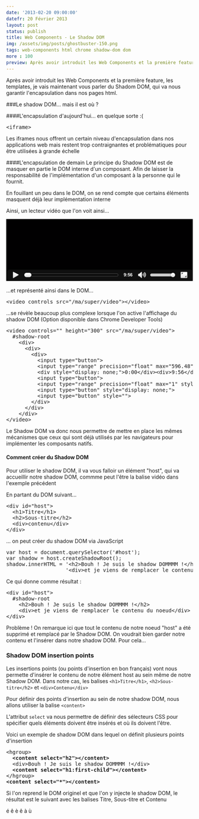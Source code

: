 ```yaml
---
date: '2013-02-20 09:00:00'
datefr: 20 Février 2013
layout: post
status: publish
title: Web Components - Le Shadow DOM
img: /assets/img/posts/ghostbuster-150.png
tags: web-components html chrome shadow-dom dom
more : 100
preview: Après avoir introduit les Web Components et la première feature, les templates, je vais maintenant vous parler du Shadom DOM, qui va nous garantir l'encapsulation dans nos pages html.
---
```

Après avoir introduit les Web Components et la première feature, les templates, je vais maintenant vous parler du Shadom DOM, qui va nous garantir l'encapsulation dans nos pages html.

###Le shadow DOM... mais il est où ?

####L'encapsulation d'aujourd'hui... en quelque sorte :(
<pre class="prettyprint" data-lang="html">
&lt;iframe&gt;
</pre>

Les iframes nous offrent un certain niveau d'encapsulation dans nos applications web mais restent trop contraignantes et problématiques pour être utilisées à grande échelle

####L'encapsulation de demain
Le principe du Shadow DOM est de masquer en partie le DOM interne d'un composant. Afin de laisser la responsabilité de l'implémentation d'un composant à la personne qui le fournit.

En fouillant un peu dans le DOM, on se rend compte que certains éléments masquent déjà leur implémentation interne

Ainsi, un lecteur vidéo que l'on voit ainsi...

<img src="/assets/img/posts/webcomponents/videocontrol.png">

...et représenté ainsi dans le DOM...
<pre class="prettyprint" data-lang="html">
&lt;video controls src="/ma/super/video"&gt;&lt;/video&gt;
</pre>

...se révèle beaucoup plus complexe lorsque l'on active l'affichage du shadow DOM (Option disponible dans Chrome Developer Tools)

<pre class="prettyprint" data-lang="html">
&lt;video controls="" height="300" src="/ma/super/video"&gt;
  #shadow-root
    &lt;div&gt;
      &lt;div&gt;
        &lt;div&gt;
    	  &lt;input type="button"&gt;
    	  &lt;input type="range" precision="float" max="596.48"&gt;
    	  &lt;div style="display: none;"&gt;0:00&lt;/div&gt;&lt;div&gt;9:56&lt;/div&gt;
    	  &lt;input type="button"&gt;
    	  &lt;input type="range" precision="float" max="1" style=""&gt;
    	  &lt;input type="button" style="display: none;"&gt;
    	  &lt;input type="button" style=""&gt;
    	&lt;/div&gt;
      &lt;/div&gt;
    &lt;/div&gt;
&lt;/video&gt;
</pre>

Le Shadow DOM va donc nous permettre de mettre en place les mêmes mécanismes que ceux qui sont déjà utilisés par les navigateurs pour implémenter les composants natifs.

#### Comment créer du Shadow DOM

Pour utiliser le shadow DOM, il va vous falloir un élément "host", qui va accueillir notre shadow DOM, commme peut l'être la balise vidéo dans l'exemple précédent

En partant du DOM suivant...
<pre class="prettyprint" data-lang="html">
&lt;div id="host"&gt;
  &lt;h1&gt;Titre&lt;/h1&gt;
  &lt;h2&gt;Sous-titre&lt;/h2&gt;
  &lt;div&gt;contenu&lt;/div&gt;
&lt;/div&gt;
</pre>

... on peut créer du shadow DOM via JavaScript

<pre class="prettyprint" data-lang="javascript">
var host = document.querySelector('#host');
var shadow = host.createShadowRoot();
shadow.innerHTML = '&lt;h2&gt;Bouh ! Je suis le shadow DOMMMM !&lt;/h2&gt;' +
                   '&lt;div&gt;et je viens de remplacer le contenu du noeud&lt;/div&gt;';
</pre>

Ce qui donne comme résultat :

<pre class="prettyprint" data-lang="html">
&lt;div id="host"&gt;
  #shadow-root
    &lt;h2&gt;Bouh ! Je suis le shadow DOMMMM !&lt;/h2&gt;
    &lt;div&gt;et je viens de remplacer le contenu du noeud&lt;/div&gt;
&lt;/div&gt;
</pre>

Problème ! On remarque ici que tout le contenu de notre noeud "host" a été supprimé et remplacé par le Shadow DOM.
On voudrait bien garder notre contenu et l'insérer dans notre shadow DOM.
Pour cela...

### Shadow DOM insertion points

Les insertions points (ou points d'insertion en bon français) vont nous permette d'insérer le contenu de notre élément host au sein même de notre Shadow DOM.
Dans notre cas, les balises `<h1>Titre</h1>`, `<h2>Sous-titre</h2>` et `<div>Contenu</div>`

Pour définir des points d'insertion au sein de notre shadow DOM, nous allons utiliser la balise `<content>`

L'attribut `select` va nous permettre de définir des sélecteurs CSS pour spécifier quels éléments doivent être insérés et où ils doivent l'être.

Voici un exemple de shadow DOM dans lequel on définit plusieurs points d'insertion

<pre class="prettyprint" data-lang="html">
&lt;hgroup&gt;
  <strong>&lt;content select="h2"&gt;&lt;/content&gt;</strong>
  &lt;div&gt;Bouh ! Je suis le shadow DOMMMM !&lt;/div&gt;
  <strong>&lt;content select="h1:first-child"&gt;&lt;/content&gt;</strong>
&lt;/hgroup&gt;
<strong>&lt;content select="*"&gt;&lt;/content&gt;</strong>
</pre>

Si l'on reprend le DOM originel et que l'on y injecte le shadow DOM, le résultat est le suivant avec les balises Titre, Sous-titre et Contenu


é
ê
è
ê
à
ù